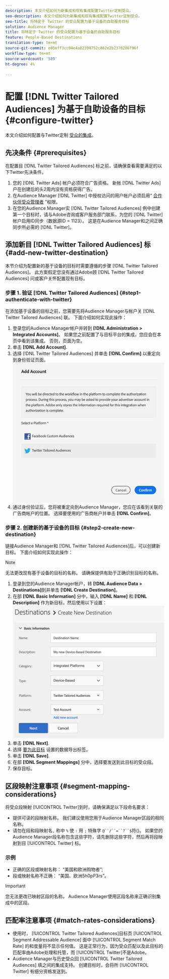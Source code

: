 ```yaml
---
description: 本文介绍如何为新集成和现有集成配置Twitter定制受众。
seo-description: 本文介绍如何为新集成和现有集成配置Twitter定制受众。
seo-title: 将特定于 Twitter 的受众配置为基于设备的自助服务目标
solution: Audience Manager
title: 将特定于 Twitter 的受众配置为基于设备的自助服务目标
feature: People-Based Destinations
translation-type: tm+mt
source-git-commit: e05eff3cc04e4a82399752c862e2b2370286f96f
workflow-type: tm+mt
source-wordcount: '589'
ht-degree: 4%

---
```



# 配置 [!DNL Twitter Tailored Audiences] 为基于自助设备的目标 {#configure-twitter}

本文介绍如何配置与Twitter定制 [受众的集成](https://business.twitter.com/en/targeting/tailored-audiences.html)。

## 先决条件 {#prerequisites}

在配置目 [!DNL Twitter Tailored Audiences] 标之前，请确保查看需要满足的以下Twitter先决条件。

1. 您的 [!DNL Twitter Ads] 帐户必须符合广告资格。 新帐 [!DNL Twitter Ads] 户在创建后的头2周内没有资格获得广告。
2. 在Audience Manager [!DNL Twitter] 中授权访问的用户帐户必须启用“ [合作伙伴受众管理者](https://business.twitter.com/en/help/troubleshooting/multi-user-login-faq.html#accesslevels) ”权限。
3. 在您的Audience Manager实 [!DNL Twitter Tailored Audiences] 例中创建第一个目标时，请与Adobe咨询或客户服务部门联系，为您的 [!DNL Twitter] 帐户启用ID同步（数据源ID = 1123）。 这是在Audience Manager和之间正确同步所必需的 [!DNL Twitter]。

## 添加新目 [!DNL Twitter Tailored Audiences] 标 {#add-new-twitter-destination}

本节介绍为配置新的基于设备的目标时需要遵循的步骤 [!DNL Twitter Tailored Audiences]。 此方案假定您没有通过Adobe顾 [!DNL Twitter Tailored Audiences] 问或客户关怀配置现有目标。

### 步骤 1. 验证 [!DNL Twitter Tailored Audiences] {#step1-authenticate-with-twitter}

在添加基于设备的目标之前，您需要先将Audience Manager与帐户关 [!DNL Twitter Tailored Audiences] 联。 下面介绍如何实现此操作：

1. 登录您的Audience Manager帐户并转到 **[!DNL Administration > Integrated Accounts]**。 如果您之前配置了与目标平台的集成，您应会在本页中看到该集成。 否则，页面为空。
1. 单击 **[!DNL Add Account]**.
1. 选择 [!DNL Twitter Tailored Audiences] 并单击 **[!DNL Confirm]** 以重定向到身份验证页面。                     ![集成平台](assets/dbd-integrated-platforms.png)
1. 通过身份验证后，您将被重定向到Audience Manager，您应在该看到关联的广告商帐户的位置。 选择要使用的广告商帐户并单击 **[!DNL Confirm]**。

### 步骤 2. 创建新的基于设备的目标 {#step2-create-new-destination}

链接Audience Manager和 [!DNL Twitter Tailored Audiences]后，可以创建新目标。 下面介绍如何实现此操作：

>[!NOTE]
>
>无法更改现有基于设备的目标的名称。 请确保提供有助于正确识别目标的名称。

1. 登录到您的Audience Manager帐户，转 **[!DNL Audience Data > Destinations]**&#x200B;到并单击 **[!DNL Create Destination]**。
1. 在部 **[!DNL Basic Information]** 分中，输入 **[!DNL Name]** 和 **[!DNL Description]** 作为新目标，然后使用以下设置： ![设置](assets/dbd-new-basic.png)
1. 单击 **[!DNL Next]**.
1. 选择 [要为此目标](/help/using/features/data-export-controls.md#controls-labels) 设置的数据导出标签。
1. 单击 **[!DNL Save]**.
1. 在部 **[!DNL Segment Mappings]** 分中，选择要发送到此目标的受众段。
1. 保存目标。

## 区段映射注意事项 {#segment-mapping-considerations}

将受众段映射 [!UICONTROL Twitter]到时，请确保满足以下段命名要求：

* 提供可读的段映射名称。 我们建议使用您用于Audience Manager区段的相同名称。
* 请勿在段和段映射名`,` 称中 `%` 使 `:` 用 `;` 特殊字 `@``/``=``?``$`符()。 如果您的Audience Manager段名称包含这些字符，请先删除这些字符，然后再将段映射到目 [!UICONTROL Twitter] 标。

### 示例

* 正确的区段或映射名称： “美国和欧洲购物者”;
* 段或映射名称不正确： “美国、欧洲5h0pP3rs”。

>[!IMPORTANT]
>
>您无法更改已映射区段的名称。 Audience Manager使用区段名称来正确识别集成中的区段。

## 匹配率注意事项 {#match-rates-considerations}

* 使用时， [!UICONTROL Twitter Tailored Audiences]目标页 [!UICONTROL Segment Addressable Audience] 面中 [!UICONTROL Segment Match Rate] 的和度量将不显示任何值。 这是正常行为，因为受众匹配以及此目标的匹配率由Adobe处理和托管，而 [!UICONTROL Twitter]不是Adobe。
* Audience Manager与历史受众回 [!UICONTROL Twitter Tailored Audiences] 填之间的集成支持。 创建目标时，会将所 [!UICONTROL Twitter] 有细分资格发送到。
